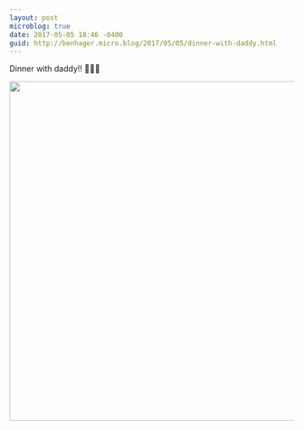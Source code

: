 ```yaml
---
layout: post
microblog: true
date: 2017-05-05 18:46 -0400
guid: http://benhager.micro.blog/2017/05/05/dinner-with-daddy.html
---
```

Dinner with daddy!! 🌮🌮🌮

<img src="http://benhager.micro.blog/uploads/2017/756ffcdb74.jpg" width="600" height="600" style="height: auto" />
